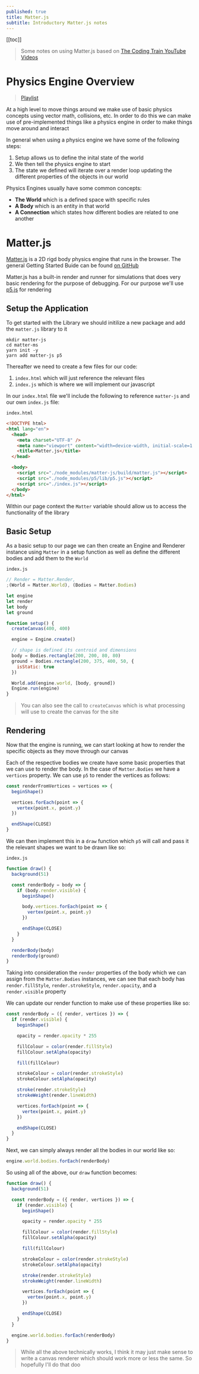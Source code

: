 ```yaml
---
published: true
title: Matter.js
subtitle: Introductory Matter.js notes
---
```


[[toc]]

> Some notes on using Matter.js based on [The Coding Train YouTube Videos](https://www.youtube.com/channel/UCvjgXvBlbQiydffZU7m1_aw)

# Physics Engine Overview

> [Playlist](https://www.youtube.com/watch?v=wB1pcXtEwIs&list=PLRqwX-V7Uu6akvoNKE4GAxf6ZeBYoJ4uh&index=2&t=0s)

At a high level to move things around we make use of basic physics concepts using vector math, collisions, etc. In order to do this we can make use of pre-implemented things like a physics engine in order to make things move around and interact

In general when using a physics engine we have some of the following steps:

1. Setup allows us to define the inital state of the world
2. We then tell the physics engine to start
3. The state we defined will iterate over a render loop updating the different properties of the objects in our world

Physics Engines usually have some common concepts:

- **The World** which is a defined space with specific rules
- **A Body** which is an entity in that world
- **A Connection** which states how different bodies are related to one another

# Matter.js

[Matter.js](https://github.com/liabru/matter-js) is a 2D rigd body physics engine that runs in the browser. The general Getting Started Buide can be found [on GitHub](https://github.com/liabru/matter-js/wiki/Getting-started)

Matter.js has a built-in render and runner for simulations that does very basic rendering for the purpose of debugging. For our purpose we'll use [p5.js]() for rendering

## Setup the Application

To get started with the Library we should initilize a new package and add the `matter.js` library to it

```
mkdir matter-js
cd matter-ms
yarn init -y
yarn add matter-js p5
```

Thereafter we need to create a few files for our code:

1. `index.html` which will just reference the relevant files
2. `index.js` which is where we will implement our javascript

In our `index.html` file we'll include the following to reference `matter-js` and our own `index.js` file:

`index.html`

```html
<!DOCTYPE html>
<html lang="en">
  <head>
    <meta charset="UTF-8" />
    <meta name="viewport" content="width=device-width, initial-scale=1.0" />
    <title>Matter.js</title>
  </head>

  <body>
    <script src="./node_modules/matter-js/build/matter.js"></script>
    <script src="./node_modules/p5/lib/p5.js"></script>
    <script src="./index.js"></script>
  </body>
</html>
```

Within our page context the `Matter` variable should allow us to access the functionality of the library

## Basic Setup

As a basic setup to our page we can then create an Engine and Renderer instance using `Matter` in a setup function as well as define the different bodies and add them to the `World`

`index.js`

```js
// Render = Matter.Render,
;(World = Matter.World), (Bodies = Matter.Bodies)

let engine
let render
let body
let ground

function setup() {
  createCanvas(400, 400)

  engine = Engine.create()

  // shape is defined its centroid and dimensions
  body = Bodies.rectangle(200, 200, 80, 80)
  ground = Bodies.rectangle(200, 375, 400, 50, {
    isStatic: true
  })

  World.add(engine.world, [body, ground])
  Engine.run(engine)
}
```

> You can also see the call to `createCanvas` which is what processing will use to create the canvas for the site

## Rendering

Now that the engine is running, we can start looking at how to render the specific objects as they move through our canvas

Each of the respective bodies we create have some basic properties that we can use to render the body. In the case of `Matter.Bodies` we have a `vertices` property. We can use `p5` to render the vertices as follows:

```js
const renderFromVertices = vertices => {
  beginShape()

  vertices.forEach(point => {
    vertex(point.x, point.y)
  })

  endShape(CLOSE)
}
```

We can then implement this in a `draw` function which `p5` will call and pass it the relevant shapes we want to be drawn like so:

`index.js`

```js
function draw() {
  background(51)

  const renderBody = body => {
    if (body.render.visible) {
      beginShape()

      body.vertices.forEach(point => {
        vertex(point.x, point.y)
      })

      endShape(CLOSE)
    }
  }

  renderBody(body)
  renderBody(ground)
}
```

Taking into consideration the `render` properties of the body which we can assign from the `Matter.Bodies` instances, we can see that each body has `render.fillStyle`, `render.strokeStyle`, `render.opacity`, and a `render.visible` property

We can update our render function to make use of these properties like so:

```js
const renderBody = ({ render, vertices }) => {
  if (render.visible) {
    beginShape()

    opacity = render.opacity * 255

    fillColour = color(render.fillStyle)
    fillColour.setAlpha(opacity)

    fill(fillColour)

    strokeColour = color(render.strokeStyle)
    strokeColour.setAlpha(opacity)

    stroke(render.strokeStyle)
    strokeWeight(render.lineWidth)

    vertices.forEach(point => {
      vertex(point.x, point.y)
    })

    endShape(CLOSE)
  }
}
```

Next, we can simply always render all the bodies in our world like so:

```js
engine.world.bodies.forEach(renderBody)
```

So using all of the above, our `draw` function becomes:

```js
function draw() {
  background(51)

  const renderBody = ({ render, vertices }) => {
    if (render.visible) {
      beginShape()

      opacity = render.opacity * 255

      fillColour = color(render.fillStyle)
      fillColour.setAlpha(opacity)

      fill(fillColour)

      strokeColour = color(render.strokeStyle)
      strokeColour.setAlpha(opacity)

      stroke(render.strokeStyle)
      strokeWeight(render.lineWidth)

      vertices.forEach(point => {
        vertex(point.x, point.y)
      })

      endShape(CLOSE)
    }
  }

  engine.world.bodies.forEach(renderBody)
}
```
 
> While all the above technically works, I think it may just make sense to write a canvas renderer which should work more or less the same. So hopefully I'll do that doo